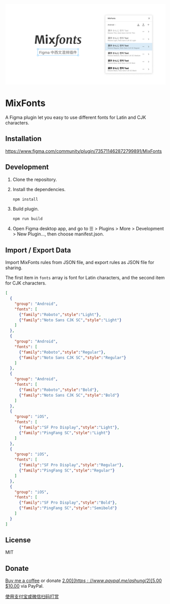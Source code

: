 ![](mixfonts.png)

# MixFonts

A Figma plugin let you easy to use different fonts for Latin and CJK characters.

## Installation

https://www.figma.com/community/plugin/735711462872799891/MixFonts

## Development

1. Clone the repository.

2. Install the dependencies.
   ```bash
   npm install
   ```
   
3. Build plugin.
   ```bash
   npm run build
   ```

4. Open Figma desktop app, and go to ☰ > Plugins > More > Development > New Plugin..., then choose manifest.json.

## Import / Export Data

Import MixFonts rules from JSON file, and export rules as JSON file for sharing.

The first item in `fonts` array is font for Latin characters, and the second item for CJK characters.

```json
[
  {
    "group": "Android",
    "fonts": [
      {"family":"Roboto","style":"Light"},
      {"family":"Noto Sans CJK SC","style":"Light"}
    ]
  },
  {
    "group": "Android",
    "fonts": [
      {"family":"Roboto","style":"Regular"},
      {"family":"Noto Sans CJK SC","style":"Regular"}
    ]
  },
  {
    "group": "Android",
    "fonts": [
      {"family":"Roboto","style":"Bold"},
      {"family":"Noto Sans CJK SC","style":"Bold"}
    ]
  },
  {
    "group": "iOS",
    "fonts": [
      {"family":"SF Pro Display","style":"Light"},
      {"family":"PingFang SC","style":"Light"}
    ]
  },
  {
    "group": "iOS",
    "fonts": [
      {"family":"SF Pro Display","style":"Regular"},
      {"family":"PingFang SC","style":"Regular"}
    ]
  },
  {
    "group": "iOS",
    "fonts": [
      {"family":"SF Pro Display","style":"Bold"},
      {"family":"PingFang SC","style":"Semibold"}
    ]
  }
]
```

## License

MIT

## Donate

[Buy me a coffee](https://www.buymeacoffee.com/ashung) or donate [$2.00](https://www.paypal.me/ashung/2) [$5.00](https://www.paypal.me/ashung/5) [$10.00](https://www.paypal.me/ashung/10) via PayPal.

[使用支付宝或微信扫码打赏](https://ashung.github.io/donate.html)